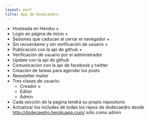 ```yaml
---
layout: post
title: App de Dodecaedro
---
```


+ Hosteada en Heroku &times;
+ Login en página de inicio &times;
+ Sesiones que caducan al cerrar el navegador &times;
+ Sin recuerdame y sin verificación de usuario &times;
+ Publicación con la api de github &times;
+ Verificación de usuario por el administrador
+ Update con la api de github
+ Comunicación con la api de facebook y twitter
+ Creación de tareas para agendar los posts
+ Newsletter mailer
+ Tres clases de usuario: 
	+ Creador &times;
	+ Editor
	+ Admin
+ Cada sección de la pagina tendrá su propio repositorio
+ Actualizar los includes de todas los repos de dodecaedro desde <http://dodecaedro.herokuapp.com/> sólo como admin
